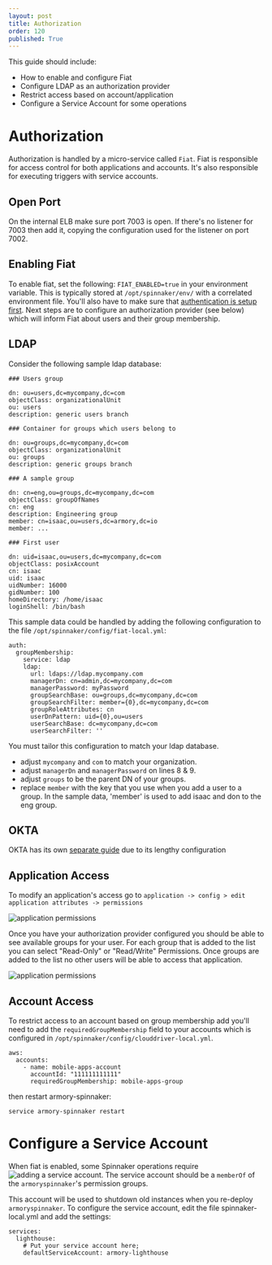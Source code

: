 ```yaml
---
layout: post
title: Authorization
order: 120
published: True
---
```


This guide should include:
* How to enable and configure Fiat
* Configure LDAP as an authorization provider
* Restrict access based on account/application
* Configure a Service Account for some operations

# Authorization
Authorization is handled by a micro-service called `Fiat`.  Fiat is responsible for access control for both applications and accounts.  It's also responsible for executing triggers with service accounts.

## Open Port

On the internal ELB make sure port 7003 is open. If there's no listener for 7003 then add it, copying the configuration used for the listener on port 7002.

## Enabling Fiat

To enable fiat, set the following: `FIAT_ENABLED=true` in your environment variable.  This is
typically stored at `/opt/spinnaker/env/` with a correlated environment file.  You'll also have to make sure that [authentication
is setup first](http://docs.armory.io/admin-guides/auth/).  Next steps are to configure an authorization provider (see below) which will inform Fiat
about users and their group membership.

## LDAP

Consider the following sample ldap database:

```
### Users group

dn: ou=users,dc=mycompany,dc=com
objectClass: organizationalUnit
ou: users
description: generic users branch

### Container for groups which users belong to

dn: ou=groups,dc=mycompany,dc=com
objectClass: organizationalUnit
ou: groups
description: generic groups branch

### A sample group

dn: cn=eng,ou=groups,dc=mycompany,dc=com
objectClass: groupOfNames
cn: eng
description: Engineering group
member: cn=isaac,ou=users,dc=armory,dc=io
member: ...

### First user

dn: uid=isaac,ou=users,dc=mycompany,dc=com
objectClass: posixAccount
cn: isaac
uid: isaac
uidNumber: 16000
gidNumber: 100
homeDirectory: /home/isaac
loginShell: /bin/bash
```

This sample data could be handled by adding the following configuration to the
file `/opt/spinnaker/config/fiat-local.yml`:

```
auth:
  groupMembership:
    service: ldap
    ldap:
      url: ldaps://ldap.mycompany.com
      managerDn: cn=admin,dc=mycompany,dc=com
      managerPassword: myPassword
      groupSearchBase: ou=groups,dc=mycompany,dc=com
      groupSearchFilter: member={0},dc=mycompany,dc=com
      groupRoleAttributes: cn
      userDnPattern: uid={0},ou=users
      userSearchBase: dc=mycompany,dc=com
      userSearchFilter: ''
```

You must tailor this configuration to match your ldap database.
* adjust `mycompany` and `com` to match your organization.
* adjust `managerDn` and `managerPassword` on lines 8 & 9.
* adjust `groups` to be the parent DN of your groups.
* replace `member` with the key that you use when you add a user to a group. In the sample data, 'member' is used to add isaac and don to the eng group.

## OKTA

OKTA has its own [separate guide](/admin-guides/okta/) due to its lengthy configuration

## Application Access

To modify an application's access go to `application -> config > edit application attributes -> permissions`

![application permissions](https://cl.ly/0Z3j0k1L3Q0m/Image%202017-08-09%20at%2012.34.13%20PM.png)

Once you have your authorization provider configured you should be able to see available groups for your user.  For each group that is added to the list you can select "Read-Only" or "Read/Write" Permissions.  Once groups are added to the list no other users will be able to access that application.

![application permissions](https://cl.ly/2K3D0V3F170i/Image%202017-08-09%20at%2012.35.25%20PM.png)

## Account Access

To restrict access to an account based on group membership add you'll need to add
the `requiredGroupMembership` field to your accounts which is configured in
`/opt/spinnaker/config/clouddriver-local.yml`.

```
aws:
  accounts:
    - name: mobile-apps-account
      accountId: "111111111111"
      requiredGroupMembership: mobile-apps-group
```

then restart armory-spinnaker:
```
service armory-spinnaker restart
```

# Configure a Service Account
When fiat is enabled, some Spinnaker operations require ![adding a service account](https://www.spinnaker.io/setup/security/authorization/service-accounts/).  The service
account should be a `memberOf` of the `armoryspinnaker`'s permission groups.

This account will be used to shutdown old instances when you re-deploy `armoryspinnaker`. To configure the service account, edit the file spinnaker-local.yml and add the settings:

```
services:
  lighthouse:
    # Put your service account here;
    defaultServiceAccount: armory-lighthouse
```
